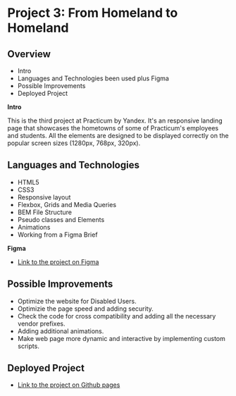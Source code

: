 # Project 3: From Homeland to Homeland

## Overview

- Intro
- Languages and Technologies been used plus Figma
- Possible Improvements
- Deployed Project

**Intro**

This is the third project at Practicum by Yandex.
It's an responsive landing page that showcases the hometowns of some of Practicum's employees and students.
All the elements are designed to be displayed correctly on the popular screen sizes (1280px, 768px, 320px).

## Languages and Technologies

- HTML5
- CSS3
- Responsive layout
- Flexbox, Grids and Media Queries
- BEM File Structure
- Pseudo classes and Elements
- Animations
- Working from a Figma Brief

**Figma**

- [Link to the project on Figma](https://www.figma.com/file/1zCYcflj6BJx5VqOvXU9nb/Sprint-3-From-Homeland-to-Homeland-desktop-mobile?node-id=0%3A1)

## Possible Improvements

- Optimize the website for Disabled Users.
- Optimizie the page speed and adding security.
- Check the code for cross compatibility and adding all the necessary vendor prefixes.
- Adding additional animations.
- Make web page more dynamic and interactive by implementing custom scripts.

## Deployed Project

- [Link to the project on Github pages]()
